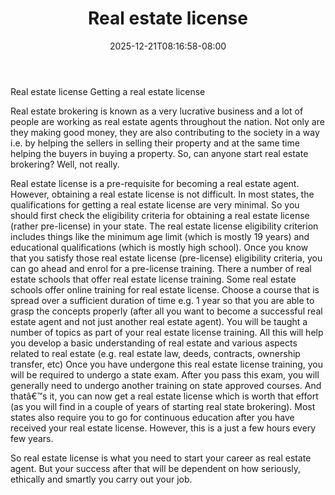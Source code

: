 ﻿---
title: "Real estate license"
date: 2025-12-21T08:16:58-08:00
description: "real estate Tips for Web Success"
featured_image: "/images/real estate.jpg"
tags: ["real estate"]
---

Real estate license
Getting a real estate license

Real estate brokering is known as a very lucrative business and a lot of people are working as real estate agents throughout the nation. Not only are they making good money, they are also contributing to the society in a way i.e. by helping the sellers in selling their property and at the same time helping the buyers in buying a property. So, can anyone start real estate brokering? Well, not really.

Real estate license is a pre-requisite for becoming a real estate agent. However, obtaining a real estate license is not difficult. In most states, the qualifications for getting a real estate license are very minimal. So you should first check the eligibility criteria for obtaining a real estate license (rather pre-license) in your state. The real estate license eligibility criterion includes things like the minimum age limit (which is mostly 19 years) and educational qualifications (which is mostly high school). Once you know that you satisfy those real estate license (pre-license) eligibility criteria, you can go ahead and enrol for a pre-license training. There a number of real estate schools that offer real estate license training. Some real estate schools offer online training for real estate license. Choose a course that is spread over a sufficient duration of time e.g. 1 year so that you are able to grasp the concepts properly (after all you want to become a successful real estate agent and not just another real estate agent). You will be taught a number of topics as part of your real estate license training. All this will help you develop a basic understanding of real estate and various aspects related to real estate (e.g. real estate law, deeds, contracts, ownership transfer, etc) Once you have undergone this real estate license training, you will be required to undergo a state exam. After you pass this exam, you will generally need to undergo another training on state approved courses. And thatâ€™s it, you can now get a real estate license which is worth that effort (as you will find in a couple of years of starting real state brokering). Most states also require you to go for continuous education after you have received your real estate license. However, this is a just a few hours every few years.

So real estate license is what you need to start your career as real estate agent. But your success after that will be dependent on how seriously, ethically and smartly you carry out your job.



